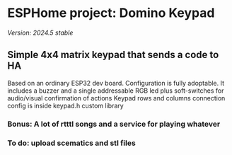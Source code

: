 # ESPHome project: Domino Keypad
_Version: 2024.5 stable_

## Simple 4x4 matrix keypad that sends a code to HA
Based on an ordinary ESP32 dev board. Configuration is fully adoptable.
It includes a buzzer and a single addressable RGB led plus soft-switches for audio/visual confirmation of actions
Keypad rows and columns connection config is inside keypad.h custom library

### Bonus: A lot of rtttl songs and a service for playing whatever 
### To do: upload scematics and stl files
